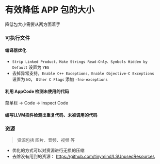 # 有效降低 APP 包的大小
降低包大小需要从两方面着手
### 可执行文件
#### 编译器优化
* `Strip Linked Product、Make Strings Read-Only、Symbols Hidden by Default` 设置为 `YES`
* 去掉异常支持，`Enable C++ Exceptions、Enable Objective-C Exceptions` 设置为 `NO`， `Other C Flags` 添加 `-fno-exceptions`

#### 利用 AppCode 检测未使用的代码
菜单栏 -> Code -> Inspect Code
#### 编写LLVM插件检测出重复代码、未被调用的代码

### 资源
> 资源包括 图片、音频、视频 等

* 优化的方式可以对资源进行无损的压缩
* 去除没有用到的资源： https://github.com/tinymind/LSUnusedResources


